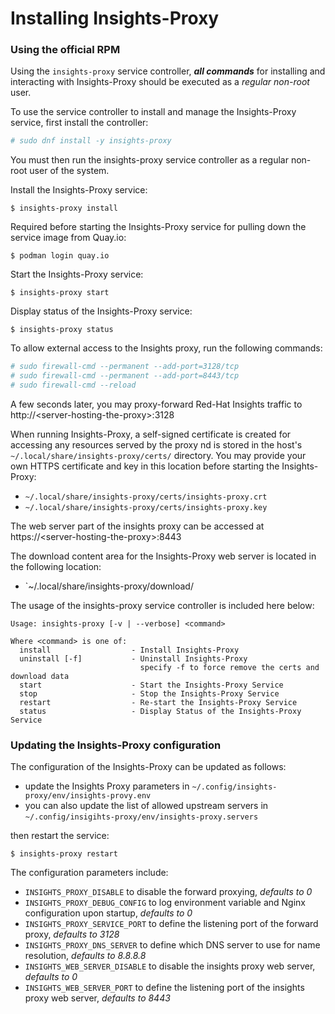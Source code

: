 # Installing Insights-Proxy

### Using the official RPM

Using the `insights-proxy` service controller, ***all commands*** for installing and interacting with Insights-Proxy should be executed as a *regular non-root* user. 

To use the service controller to install and manage the Insights-Proxy service, first install the controller:

```sh
# sudo dnf install -y insights-proxy
```

You must then run the insights-proxy service controller as a regular non-root user of the system.

Install the Insights-Proxy service:

```
$ insights-proxy install
```

Required before starting the Insights-Proxy service for pulling down the
service image from Quay.io:

```
$ podman login quay.io  
```


Start the Insights-Proxy service:
```
$ insights-proxy start
```

Display status of the Insights-Proxy service:
```
$ insights-proxy status
```

To allow external access to the Insights proxy, run the following commands:

```sh
# sudo firewall-cmd --permanent --add-port=3128/tcp 
# sudo firewall-cmd --permanent --add-port=8443/tcp
# sudo firewall-cmd --reload
```

A few seconds later, you may proxy-forward Red-Hat Insights traffic to http://\<server-hosting-the-proxy\>:3128

When running Insights-Proxy, a self-signed certificate is created for accessing any resources served by the proxy 
nd is stored in the host's `~/.local/share/insights-proxy/certs/` directory. You may provide your own
HTTPS certificate and key in this location before starting the Insights-Proxy:

- `~/.local/share/insights-proxy/certs/insights-proxy.crt`
- `~/.local/share/insights-proxy/certs/insights-proxy.key`

The web server part of the insights proxy can be accessed at https://\<server-hosting-the-proxy\>:8443

The download content area for the Insights-Proxy web server is located in the following location:

- `~/.local/share/insights-proxy/download/

The usage of the insights-proxy service controller is included here below:

```
Usage: insights-proxy [-v | --verbose] <command>

Where <command> is one of:
  install                  - Install Insights-Proxy
  uninstall [-f]           - Uninstall Insights-Proxy
                             specify -f to force remove the certs and download data
  start                    - Start the Insights-Proxy Service
  stop                     - Stop the Insights-Proxy Service
  restart                  - Re-start the Insights-Proxy Service
  status                   - Display Status of the Insights-Proxy Service
```

### Updating the Insights-Proxy configuration

The configuration of the Insights-Proxy can be updated as follows:

- update the Insights Proxy parameters in `~/.config/insights-proxy/env/insights-provy.env` 
- you can also update the list of allowed upstream servers in `~/.config/insigihts-proxy/env/insights-proxy.servers`

then restart the service:

```
$ insights-proxy restart
```

The configuration parameters include:

- `INSIGHTS_PROXY_DISABLE` to disable the forward proxying, _defaults to 0_
- `INSIGHTS_PROXY_DEBUG_CONFIG` to log environment variable and Nginx configuration upon startup, _defaults to 0_
- `INSIGHTS_PROXY_SERVICE_PORT` to define the listening port of the forward proxy, _defaults to 3128_
- `INSIGHTS_PROXY_DNS_SERVER` to define which DNS server to use for name resolution, _defaults to 8.8.8.8_
- `INSIGHTS_WEB_SERVER_DISABLE` to disable the insights proxy web server, _defaults to 0_
- `INSIGHTS_WEB_SERVER_PORT` to define the listening port of the insights proxy web server, _defaults to 8443_



